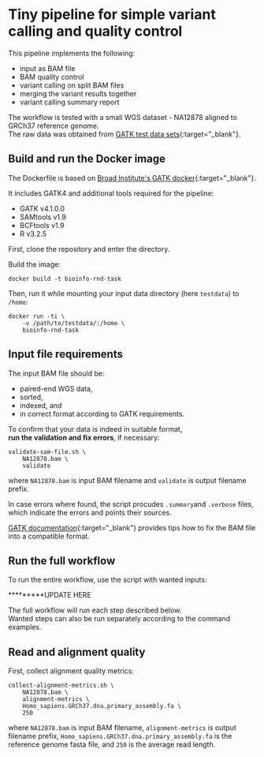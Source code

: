 # Tiny pipeline for simple variant calling and quality control

This pipeline implements the following:
- input as BAM file
- BAM quality control
- variant calling on split BAM files
- merging the variant results together
- variant calling summary report

The workflow is tested with a small WGS dataset - NA12878 aligned to GRCh37 reference genome.  
The raw data was obtained from [GATK test data sets](https://console.cloud.google.com/storage/browser/gatk-test-data){:target="_blank"}.

## Build and run the Docker image

The Dockerfile is based on [Broad Institute's GATK docker](https://hub.docker.com/r/broadinstitute/gatk/){:target="_blank"}.

It includes GATK4 and additional tools required for the pipeline:
- GATK v4.1.0.0
- SAMtools v1.9
- BCFtools v1.9
- R v3.2.5

First, clone the repository and enter the directory.

Build the image:
```
docker build -t bioinfo-rnd-task
```

Then, run it while mounting your input data directory (here `testdata`) to `/home`:
```
docker run -ti \
    -v /path/to/testdata/:/home \
    bioinfo-rnd-task
```

## Input file requirements

The input BAM file should be:
- paired-end WGS data,
- sorted,
- indexed, and
- in correct format according to GATK requirements.

To confirm that your data is indeed in suitable format,  
**run the validation and fix errors**, if necessary:
```
validate-sam-file.sh \
    NA12878.bam \
    validate
```
where `NA12878.bam` is input BAM filename and `validate` is output filename prefix.

In case errors where found, the script procudes `.summary`and `.verbose` files,   
which indicate the errors and points their sources. 

[GATK documentation](https://software.broadinstitute.org/gatk/documentation/article.php?id=7571){:target="_blank"} provides tips how to fix the BAM file into a compatible format. 


## Run the full workflow

To run the entire workflow, use the script with wanted inputs:

*********UPDATE HERE

The full workflow will run each step described below.  
Wanted steps can also be run separately according to the command examples.

## Read and alignment quality



First, collect alignment quality metrics:
```
collect-alignment-metrics.sh \
    NA12878.bam \
    alignment-metrics \
    Homo_sapiens.GRCh37.dna.primary_assembly.fa \
    250
```
where `NA12878.bam` is input BAM filename, `alignment-metrics` is output filename prefix, `Homo_sapiens.GRCh37.dna.primary_assembly.fa` is the reference genome fasta file, and `250` is the average read length.

